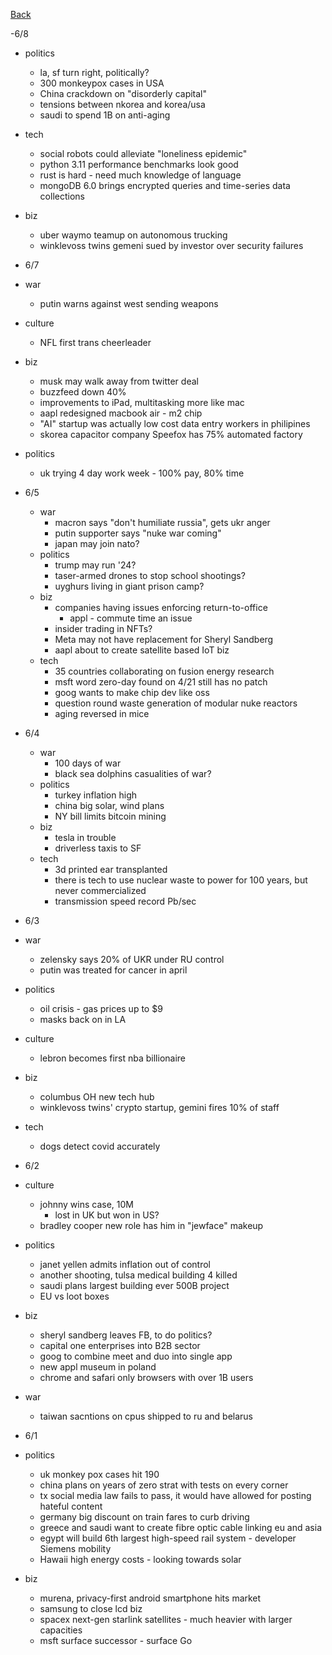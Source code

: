 [Back](./index.md)

-6/8
- politics
  - la, sf turn right, politically?
  - 300 monkeypox cases in USA
  - China crackdown on "disorderly capital" 
  - tensions between nkorea and korea/usa
  - saudi to spend 1B on anti-aging 
- tech
  - social robots could alleviate "loneliness epidemic" 
  - python 3.11 performance benchmarks look good 
  - rust is hard - need much knowledge of language 
  - mongoDB 6.0 brings encrypted queries and time-series data collections 
- biz
  - uber waymo teamup on autonomous trucking 
  - winklevoss twins gemeni sued by investor over security failures 

- 6/7
- war
  - putin warns against west sending weapons 
- culture
  - NFL first trans cheerleader 
- biz
  - musk may walk away from twitter deal 
  - buzzfeed down 40%
  - improvements to iPad, multitasking more like mac 
  - aapl redesigned macbook air - m2 chip 
  - "AI" startup was actually low cost data entry workers in philipines 
  - skorea capacitor company Speefox has 75% automated factory 
- politics
  - uk trying 4 day work week - 100% pay, 80% time 

- 6/5
  - war
    - macron says "don't humiliate russia", gets ukr anger
    - putin supporter says "nuke war coming" 
    - japan may join nato?
  - politics
    - trump may run '24?
    - taser-armed drones to stop school shootings?
    - uyghurs living in giant prison camp?
  - biz
    - companies having issues enforcing return-to-office 
      - appl - commute time an issue 
    - insider trading in NFTs?
    - Meta may not have replacement for Sheryl Sandberg 
    - aapl about to create satellite based IoT biz
  - tech
    - 35 countries collaborating on fusion energy research 
    - msft word zero-day found on 4/21 still has no patch 
    - goog wants to make chip dev like oss 
    - question round waste generation of modular nuke reactors 
    - aging reversed in mice 

- 6/4
  - war
    - 100 days of war 
    - black sea dolphins casualities of war?
  - politics
    - turkey inflation high 
    - china big solar, wind plans 
    - NY bill limits bitcoin mining 
  - biz
    - tesla in trouble
    - driverless taxis to SF
  - tech
    - 3d printed ear transplanted
    - there is tech to use nuclear waste to power for 100 years, but never commercialized
    - transmission speed record Pb/sec

- 6/3
- war
  - zelensky says 20% of UKR under RU control 
  - putin was treated for cancer in april
- politics
  - oil crisis - gas prices up to $9
  - masks back on in LA
- culture
  - lebron becomes first nba billionaire 
- biz
  - columbus OH new tech hub
  - winklevoss twins' crypto startup, gemini fires 10% of staff 
- tech
  - dogs detect covid accurately 


- 6/2
- culture 
  - johnny wins case, 10M
    - lost in UK but won in US?
  - bradley cooper new role has him in "jewface" makeup 
- politics
  - janet yellen admits inflation out of control 
  - another shooting, tulsa medical building 4 killed
  - saudi plans largest building ever 500B project
  - EU vs loot boxes
- biz
  - sheryl sandberg leaves FB, to do politics?
  - capital one enterprises into B2B sector
  - goog to combine meet and duo into single app 
  - new appl museum in poland
  - chrome and safari only browsers with over 1B users
- war 
  - taiwan sacntions on cpus shipped to ru and belarus 

- 6/1
- politics
  - uk monkey pox cases hit 190
  - china plans on years of zero strat with tests on every corner
  - tx social media law fails to pass, it would have allowed for posting hateful content
  - germany big discount on train fares to curb driving
  - greece and saudi want to create fibre optic cable linking eu and asia 
  - egypt will build 6th largest high-speed rail system - developer Siemens mobility 
  - Hawaii high energy costs - looking towards solar 
- biz
  - murena, privacy-first android smartphone hits market
  - samsung to close lcd biz 
  - spacex next-gen starlink satellites - much heavier with larger capacities
  - msft surface successor - surface Go 
